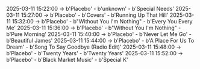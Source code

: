 2025-03-11 15:22:00 -> b'Placebo' - b'unknown' - b'Special Needs'
2025-03-11 15:27:00 -> b'Placebo' - b'Covers' - b'Running Up That Hill'
2025-03-11 15:32:00 -> b'Placebo' - b"Without You I'm Nothing" - b'Every You Every Me'
2025-03-11 15:36:00 -> b'Placebo' - b"Without You I'm Nothing" - b'Pure Morning'
2025-03-11 15:40:00 -> b'Placebo' - b'Never Let Me Go' - b'Beautiful James'
2025-03-11 15:44:00 -> b'Placebo' - b'A Place For Us To Dream' - b'Song To Say Goodbye (Radio Edit)'
2025-03-11 15:48:00 -> b'Placebo' - b'Twenty Years' - b'Twenty Years'
2025-03-11 15:52:00 -> b'Placebo' - b'Black Market Music' - b'Special K'
